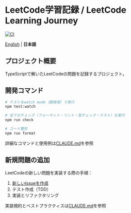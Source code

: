 # LeetCode学習記録 / LeetCode Learning Journey

[![CI](https://github.com/minamizawa-git/leetcode-typescript/actions/workflows/main.yml/badge.svg)](https://github.com/minamizawa-git/leetcode-typescript/actions/workflows/main.yml)

[English](./README.en.md) | **日本語**

## プロジェクト概要

TypeScriptで解いたLeetCodeの問題を記録するプロジェクト。

## 開発コマンド

```bash
# テストをwatch mode（開発用）で実行
npm test:watch

# 全てのチェック（フォーマット・リント・型チェック・テスト）を実行
npm run check

# コード整形
npm run format
```

詳細なコマンドと使用例は[CLAUDE.md](./CLAUDE.md#essential-commands)を参照

## 新規問題の追加

LeetCodeの新しい問題を実装する際の手順：

1. [新しいIssueを作成](https://github.com/minamizawa-git/leetcode-typescript/issues/new?template=new-problem.yml)
2. テスト作成（TDD）
3. 実装とリファクタリング

実装規約とベストプラクティスは[CLAUDE.md](./CLAUDE.md#project-structure)を参照
